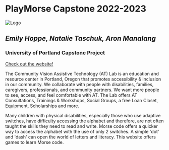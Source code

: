 # PlayMorse Capstone 2022-2023

![Logo](community_vision/src/Components/logo.png)
## _Emily Hoppe, Natalie Taschuk, Aron Manalang_
### University of Portland Capstone Project

[Check out the website!][df1]



The Community Vision Assistive Technology (AT) Lab is an education and resource center in Portland, Oregon that promotes accessibility & inclusion in our community. We collaborate with people with disabilities, families, caregivers, professionals, and community partners. We want more people to see, access, and feel comfortable with AT. The Lab offers AT Consultations, Trainings & Workshops, Social Groups, a free Loan Closet, Equipment, Scholarships and more. 

Many children with physical disabilities, especially those who use adaptive switches, have difficulty accessing the alphabet and therefore, are not often taught the skills they need to read and write. Morse code offers a quicker way to access the alphabet with the use of only 2 switches. A simple 'dot' and 'dash' can open the world of letters and literacy. This website offers games to learn Morse code.




 [df1]: <PlayMorse.com>
